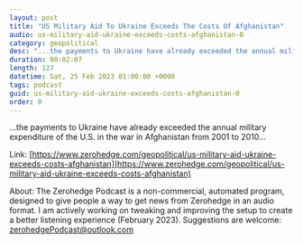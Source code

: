 ```yaml
---
layout: post
title: "US Military Aid To Ukraine Exceeds The Costs Of Afghanistan"
audio: us-military-aid-ukraine-exceeds-costs-afghanistan-0
category: geopolitical
desc: "...the payments to Ukraine have already exceeded the annual military expenditure of the U.S. in the war in Afghanistan from 2001 to 2010..."
duration: 00:02:07
length: 127
datetime: Sat, 25 Feb 2023 01:00:00 +0000
tags: podcast
guid: us-military-aid-ukraine-exceeds-costs-afghanistan-0
order: 0
---
```

...the payments to Ukraine have already exceeded the annual military expenditure of the U.S. in the war in Afghanistan from 2001 to 2010...

Link: [https://www.zerohedge.com/geopolitical/us-military-aid-ukraine-exceeds-costs-afghanistan](https://www.zerohedge.com/geopolitical/us-military-aid-ukraine-exceeds-costs-afghanistan)

About: The Zerohedge Podcast is a non-commercial, automated program, designed to give people a way to get news from Zerohedge in an audio format.  I am actively working on tweaking and improving the setup to create a better listening experience (February 2023).  Suggestions are welcome: [zerohedgePodcast@outlook.com](mailto:zerohedgePodcast@outlook.com)
